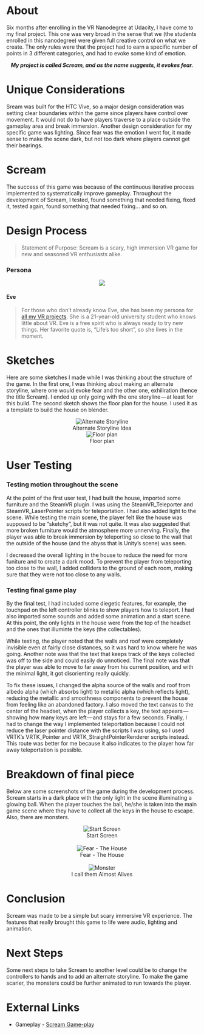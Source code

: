 # About
Six months after enrolling in the VR Nanodegree at Udacity, I have come to my final project. This one was very broad in the 
sense that we (the students enrolled in this nanodegree) were given full creative control on what we create. The only rules 
were that the project had to earn a specific number of points in 3 different categories, and had to evoke some kind of 
emotion.

<p align="center">
<b><em>My project is called Scream, and as the name suggests, it evokes fear.</em></b>
</p>


# Unique Considerations
Sream was built for the HTC Vive, so a major design consideration was setting clear boundaries within the game since players 
have control over movement. It would not do to have players traverse to a place outside the gameplay area and break immersion. 
Another design consideration for my specific game was lighting. Since fear was the emotion I went for, it made sense to make 
the scene dark, but not too dark where players cannot get their bearings.

# Scream
The success of this game was because of the continuous iterative process implemented to systematically improve gameplay. Throughout the development of Scream, I tested, found something that needed fixing, fixed it, tested again, found something that needed fixing… and so on.

# Design Process
>Statement of Purpose: Scream is a scary, high immersion VR game for new and seasoned VR enthusiasts alike.

### Persona

<p align="center">
<img src="https://cloud.githubusercontent.com/assets/18746993/22293586/304b1a20-e2de-11e6-9577-4496042806f6.png"><br>
<h4>Eve</h4>
</p>

>For those who don’t already know Eve, she has been my persona for [all my VR projects](https://medium.com/me/stories/public). She is a 21-year-old university student who knows little about VR. Eve is a free spirit who is always ready to try new things. Her favorite quote is, “Life’s too short”, so she lives in the moment.

# Sketches
Here are some sketches I made while I was thinking about the structure of the game. In the first one, I was thinking about making an alternate storyline, where one would evoke fear and the other one, exhiliration (hence the title Scream). I ended up only going with the one storyline — at least for this build. The second sketch shows the floor plan for the house. I used it as a template to build the house on blender.

<p align="center">
<img src="https://cloud.githubusercontent.com/assets/18746993/26679446/0a605e28-46a3-11e7-9579-036feea7cd88.jpg" alt="Alternate Storyline"><br>
Alternate Storyline Idea<br>
<img src="https://cloud.githubusercontent.com/assets/18746993/26679543/8f7eb744-46a3-11e7-993b-24f3c84b899a.jpg" alt="Floor plan"><br>
Floor plan
</p>

# User Testing

### Testing motion throughout the scene

At the point of the first user test, I had built the house, imported some furniture and the SteamVR plugin. I was using the SteamVR_Teleporter and SteamVR_LaserPointer scripts for teleportation. I had also added light to the scene. While testing the main scene, the player felt like the house was supposed to be “sketchy”, but it was not quite. It was also suggested that more broken furniture would the atmosphere more unnerving. Finally, the player was able to break immersion by teleporting so close to the wall that the outside of the house (and the abyss that is Unity’s scene) was seen.

I decreased the overall lighting in the house to reduce the need for more funiture and to create a dark mood. To prevent the player from teleporting too close to the wall, I added colliders to the ground of each room, making sure that they were not too close to any walls.

### Testing final game play

By the final test, I had included some diegetic features, for example, the touchpad on the left controller blinks to show players how to teleport. I had also imported some sounds and added some animation and a start scene. At this point, the only lights in the house were from the top of the headset and the ones that illuminte the keys (the collectables).

While testing, the player noted that the walls and roof were completely invisible even at fairly close distances, so it was hard to know where he was going. Another note was that the text that keeps track of the keys collected was off to the side and could easily do unnoticed. The final note was that the player was able to move to far away from his current position, and with the minimal light, it got disorienting really quickly.

To fix these issues, I changed the alpha source of the walls and roof from albedo alpha (which absorbs light) to metallic alpha (which reflects light), reducing the metallic and smoothness components to prevent the house from feeling like an abandoned factory. I also moved the text canvas to the center of the headset, when the player collects a key, the text appears — showing how many keys are left — and stays for a few seconds. Finally, I had to change the way I implemented teleportation because I could not reduce the laser pointer distance with the scripts I was using, so I used VRTK’s VRTK_Pointer and VRTK_StraightPointerRenderer scripts instead. This route was better for me because it also indicates to the player how far away teleportation is possible.

# Breakdown of final piece
Below are some screenshots of the game during the development process. Scream starts in a dark place with the only light in the scene illuminating a glowing ball. When the player touches the ball, he/she is taken into the main game scene where they have to collect all the keys in the house to escape. Also, there are monsters.

<p align="center">
<img src="https://cloud.githubusercontent.com/assets/18746993/26679565/ad44de7a-46a3-11e7-8c02-128c4779a110.png" alt="Start Screen"><br>
Start Screen<br><br>
<img src="https://cloud.githubusercontent.com/assets/18746993/26679554/a3ef7d12-46a3-11e7-94f9-977febf2d1a4.png" alt="Fear - The House"><br>
Fear - The House<br><br>
<img src="https://cloud.githubusercontent.com/assets/18746993/26679572/b350bf50-46a3-11e7-873d-920c2c8dbe6e.png" alt="Monster"><br>
I call them Almost Alives
</p>

# Conclusion
Scream was made to be a simple but scary immersive VR experience. The features that really brought this game to life were audio, lighting and animation.

# Next Steps
Some next steps to take Scream to another level could be to change the controllers to hands and to add an alternate storyline. To make the game scarier, the monsters could be further animated to run towards the player.

# External Links
* Gameplay - [Scream Game-play](https://vimeo.com/219580150)
